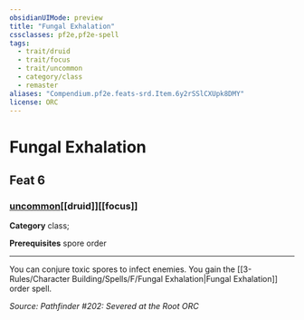 ```yaml
---
obsidianUIMode: preview
title: "Fungal Exhalation"
cssclasses: pf2e,pf2e-spell
tags:
  - trait/druid
  - trait/focus
  - trait/uncommon
  - category/class
  - remaster
aliases: "Compendium.pf2e.feats-srd.Item.6y2rSSlCXUpk8DMY"
license: ORC
---
```

# Fungal Exhalation
## Feat 6
### [uncommon](uncommon "Uncommon Rarity Trait")[[druid]][[focus]]

**Category** class; 



**Prerequisites** spore order
* * *
You can conjure toxic spores to infect enemies. You gain the [[3-Rules/Character Building/Spells/F/Fungal Exhalation|Fungal Exhalation]] order spell.

*Source: Pathfinder #202: Severed at the Root*
*ORC*